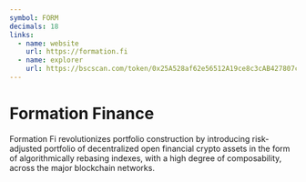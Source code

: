 ```yaml
---
symbol: FORM
decimals: 18
links:
  - name: website
    url: https://formation.fi
  - name: explorer
    url: https://bscscan.com/token/0x25A528af62e56512A19ce8c3cAB427807c28CC19
---
```


# Formation Finance

Formation Fi revolutionizes portfolio construction by introducing risk-adjusted portfolio of decentralized open financial crypto assets in the form of algorithmically rebasing indexes, with a high degree of composability, across the major blockchain networks.
